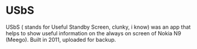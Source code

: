# USbS
USbS ( stands for Useful Standby Screen, clunky, i know) was an app that helps to show useful information on the always on screen of Nokia N9 (Meego). Built in 2011, uploaded for backup. 
